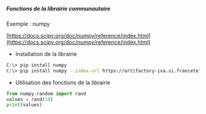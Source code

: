 ##### Fonctions de la librairie communautaire

Exemple : numpy

[https://docs.scipy.org/doc/numpy/reference/index.html](https://docs.scipy.org/doc/numpy/reference/index.html)

* Installation de la librairie

```sh
C:\> pip install numpy 
C:\> pip install numpy --index-url https://artifactory-iva.si.francetelecom.fr/artifactory/api/pypi/pythonproxy/simple
```

* Utilisation des fonctions de la librairie

```py
from numpy.random import rand
values = rand(10)
print(values)
```